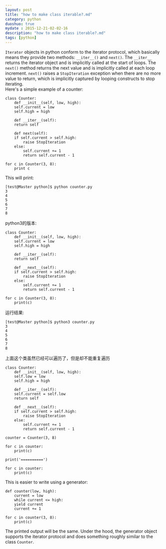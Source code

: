 ```yaml
---
layout: post
title: "how to make class iterable?.md"
category: python
duoshuo: true
mydate : 2015-12-21-02-02-16
description: "how to make class iterable?.md"
tags: [python]
---
```

`Iterator` objects in python conform to the iterator protocol, which basically means they provide two methods: `__iter__()` and `next()`. The `__iter__` returns the iterator object and is implicitly called at the start of loops. The `next()` method returns the next value and is implicitly called at each loop increment. `next()` raises a `StopIteration` exception when there are no more value to return, which is implicitly captured by looping constructs to stop iterating.    
Here's a simple example of a counter:    

	class Counter:
	    def __init__(self, low, high):
		self.current = low
		self.high = high

	    def __iter__(self):
		return self

	    def next(self):
		if self.current > self.high:
		    raise StopIteration
		else:
		    self.current += 1
		    return self.current - 1

	for c in Counter(3, 8):
	    print c


This will print:    

	[test@Master python]$ python counter.py
	3
	4
	5
	6
	7
	8

python3的版本:   

	class Counter:
	    def __init__(self, low, high):
		self.current = low
		self.high = high

	    def __iter__(self):
		return self

	    def __next__(self):
		if self.current > self.high:
		    raise StopIteration
		else:
		    self.current += 1
		    return self.current - 1

	for c in Counter(3, 8):
	    print(c)

运行结果:   

	[test@Master python]$ python3 counter.py
	3
	4
	5
	6
	7
	8

上面这个类虽然已经可以遍历了，但是却不能重复遍历  


	class Counter:
	    def __init__(self, low, high):
		self.low = low
		self.high = high

	    def __iter__(self):
		self.current = self.low
		return self

	    def __next__(self):
		if self.current > self.high:
		    raise StopIteration
		else:
		    self.current += 1
		    return self.current - 1

	counter = Counter(3, 8)

	for c in counter:
	    print(c)

	print('==========')

	for c in counter:
	    print(c)



This is easier to write using a generator:            


	def counter(low, high):
	    current = low
	    while current <= high:
		yield current
		current += 1

	for c in counter(3, 8):
	    print(c)



The printed output will be the same. Under the hood, the generator object supports the iterator protocol and does something roughly similar to the class `Counter`.   
